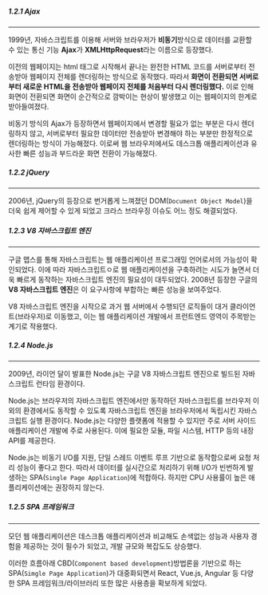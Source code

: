 ##### 1.2.1 Ajax
---
1999년, 자바스크립트를 이용해 서버와 브라우저가 **비동기**방식으로 데이터를 교환할 수 있는 통신 기능 **Ajax**가 **XMLHttpRequest**라는 이름으로 등장했다.

이전의 웹페이지는 html 태그로 시작해서 끝나는 완전한 HTML 코드를 서버로부터 전송받아 웹페이지 전체를 렌더링하는 방식으로 동작했다. 따라서 **화면이 전환되면 서버로부터 새로운 HTML을 전송받아 웹페이지 전체를 처음부터 다시 렌더링했다.** 이로 인해 화면이 전환되면 화면이 순간적으로 깜박이는 현상이 발생했고 이는 웹페이지의 한계로 받아들여졌다.

비동기 방식의 Ajax가 등장하면서 웹페이지에서 변경할 필요가 없는 부분은 다시 렌더링하지 않고, 서버로부터 필요한 데이터만 전송받아 변경해야 하는 부분만 한정적으로 렌더링하는 방식이 가능해졌다. 이로써 웹 브라우저에서도 데스크톱 애플리케이션과 유사한 빠른 성능과 부드라운 화면 전환이 가능해졌다.

##### 1.2.2 jQuery
---
2006년, jQuery의 등장으로 번거롭게 느껴졌던 DOM(`Document Object Model`)을 더욱 쉽게 제어할 수 있게 되었고 크라스 브라우징 이슈도 어느 정도 해결되었다.


##### 1.2.3 V8 자바스크립트 엔진
---
구글 맵스를 통해 자바스크립트는 웹 애플리케이션 프로그래밍 언어로서의 가능성이 확인되었다. 이에 따라 자바스크립트ㅇ로 웹 애플리케이션을 구축하려는 시도가 늘면서 더욱 빠르게 동작하는 자바스크립트 엔진의 필요성이 대두되었다. 2008년 등장한 구글의 **V8 자바스크립트 엔진**은 이 요구사항에 부합하는 빠른 성능을 보여주었다.

V8 자바스크립트 엔진을 시작으로 과거 웹 서버에서 수행되던 로직들이 대거 클라이언트(브라우저)로 이동했고, 이는 웹 애플리케이션 개발에서 프런트엔드 영역이 주목받는 계기로 작용했다.

##### 1.2.4 Node.js
---
2009년, 라이언 달이 발표한 Node.js는 구글 V8 자바스크립트 엔진으로 빌드된 자바스크립트 런타임 환경이다.

Node.js는 브라우저의 자바스크립트 엔진에서만 동작하던 자바스크립트를 브라우저 이외의 환경에서도 동작할 수 있도록 자바스크립트 엔진을 브라우저에서 독립시킨 자바스크립트 실행 환경이다. Node.js는 다양한 플랫폼에 적용할 수 있지만 주로 서버 사이드 애플리케이션 개발에 주로 사용된다. 이에 필요한 모듈, 파일 시스템, HTTP 등의 내장 API를 제공한다.

Node.js는 비동기 I/O를 지원, 단일 스레드 이벤트 루프 기반으로 동작함으로써 요청 처리 성능이 좋다고 한다. 따라서 데이터를 실시간으로 처리하기 위해 I/O가 빈번하게 발생하는 SPA(`Single Page Application`)에 적합하다. 하지만 CPU 사용률이 높은 애플리케이션에는 권장하지 않는다.

##### 1.2.5 SPA 프레임워크
---
모던 웹 애플리케이션은 데스크톱 애플리케이션과 비교해도 손색없는 성능과 사용자 경험을 제공하는 것이 필수가 되었고, 개발 규모와 복잡도도 상승했다.

이러한 흐름아래 CBD(`Component based development`)방법론을 기반으로 하는 SPA(`Simgle Page Application`)가 대중화되면서 React, Vue.js, Angular 등 다양한 SPA 프레임워크/라이브러리 또한 많은 사용층을 확보하게 되었다.


